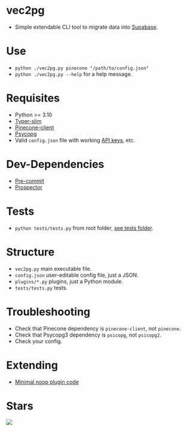 # vec2pg

- Simple extendable CLI tool to migrate data into [Supabase](https://supabase.com).


# Use

- `python ./vec2pg.py pinecone "/path/to/config.json"`
- `python ./vec2pg.py --help` for a help message.


# Requisites

- Python >= 3.10
- [Typer-slim](https://typer.tiangolo.com/#typer-slim)
- [Pinecone-client](https://github.com/pinecone-io/pinecone-python-client)
- [Psycopg](https://www.psycopg.org/psycopg3/docs)
- Valid `config.json` file with working [API keys](https://docs.pinecone.io/guides/get-started/quickstart#2-get-your-api-key), etc.


# Dev-Dependencies

- [Pre-commit](https://pre-commit.com)
- [Prospector](https://github.com/PyCQA/prospector)


# Tests

- `python tests/tests.py` from root folder, [see tests folder](https://github.com/supabase-community/vec2pg/tree/main/tests).


# Structure

- `vec2pg.py` main executable file.
- `config.json` user-editable config file, just a JSON.
- `plugins/*.py` plugins, just a Python module.
- `tests/tests.py` tests.


# Troubleshooting

- Check that Pinecone dependency is `pinecone-client`, not `pinecone`.
- Check that Psycopg3 dependency is `psicopg`, not `psicopg2`.
- Check your config.


# Extending

- [Minimal noop plugin code](https://github.com/supabase-community/vec2pg/blob/main/tests/tests.py#L17)


# Stars

![](https://starchart.cc/supabase-community/vec2pg.svg)
